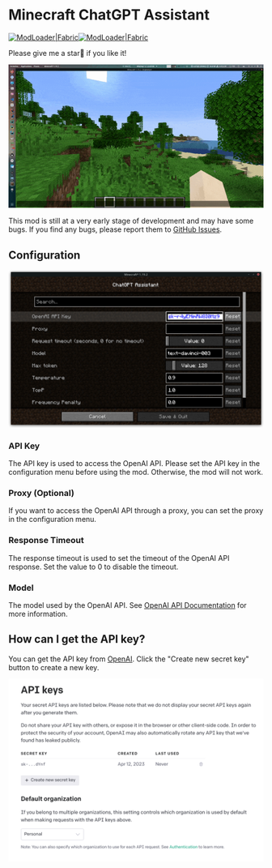 # Minecraft ChatGPT Assistant

[![ModLoader|Fabric](https://img.shields.io/badge/ModLoader-Fabric-brightgreen)](https://fabricmc.net/)[![ModLoader|Fabric](https://img.shields.io/badge/Minecraft-1.19.2-blue)](https://minecraft.net/)

Please give me a star🌟 if you like it!

![](assets/example.gif)

This mod is still at a very early stage of development and may have some bugs. 
If you find any bugs, please report them to [GitHub Issues](https://github.com/RIvance/minecraft-chatgpt-assistant/issues).

## Configuration

![](assets/config-menu.png)

### API Key

The API key is used to access the OpenAI API.
Please set the API key in the configuration menu before using the mod.
Otherwise, the mod will not work.

### Proxy (Optional)

If you want to access the OpenAI API through a proxy, you can set the proxy in the configuration menu.

### Response Timeout

The response timeout is used to set the timeout of the OpenAI API response. 
Set the value to 0 to disable the timeout.

### Model

The model used by the OpenAI API.
See [OpenAI API Documentation](https://platform.openai.com/docs/api-reference/models) for more information.

## How can I get the API key?

You can get the API key from [OpenAI](https://platform.openai.com/account/api-keys). 
Click the "Create new secret key" button to create a new key.

![](assets/api-key.png)
